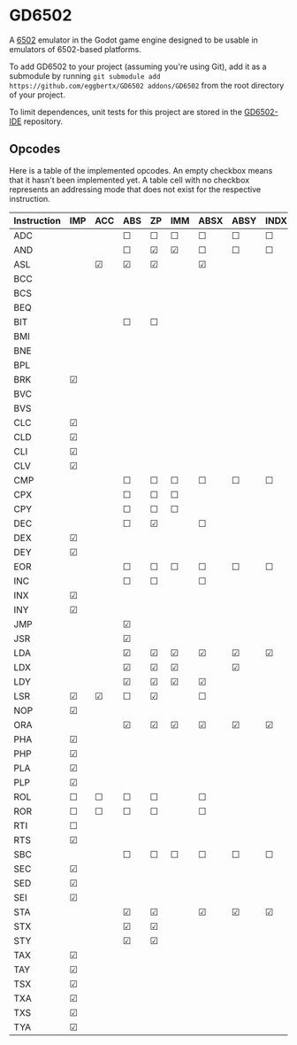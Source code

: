 # GD6502
A [6502](https://en.wikipedia.org/wiki/MOS_Technology_6502) emulator in the Godot game engine designed to be usable in emulators of 6502-based platforms.

To add GD6502 to your project (assuming you're using Git), add it as a submodule by running `git submodule add https://github.com/eggbertx/GD6502 addons/GD6502` from the root directory of your project.

To limit dependences, unit tests for this project are stored in the [GD6502-IDE](https://github.com/Eggbertx/GD6502-IDE) repository.

## Opcodes
Here is a table of the implemented opcodes. An empty checkbox means that it hasn't been implemented yet.
A table cell with no checkbox represents an addressing mode that does not exist for the respective instruction.

Instruction | IMP | ACC | ABS |  ZP | IMM | ABSX | ABSY | INDX | INDY | ZPX | ZPY | REL | IND
------------|-----|-----|-----|-----|-----|------|------|------|------|-----|-----|-----|------
ADC         |     |     |  ☐  |  ☐  |  ☐  |  ☐   |  ☐   |  ☐   |  ☐   |  ☐  |     |     |    
AND         |     |     |  ☐  |  ☑  |  ☑  |  ☐   |  ☐   |  ☐   |  ☐   |  ☑  |     |     |    
ASL         |     |  ☑  |  ☑  |  ☑  |     |  ☑   |      |      |      |  ☑  |     |     |    
BCC         |     |     |     |     |     |      |      |      |      |     |     |  ☐  |    
BCS         |     |     |     |     |     |      |      |      |      |     |     |  ☐  |    
BEQ         |     |     |     |     |     |      |      |      |      |     |     |  ☐  |    
BIT         |     |     |  ☐  |  ☐  |     |      |      |      |      |     |     |     |    
BMI         |     |     |     |     |     |      |      |      |      |     |     |  ☐  |    
BNE         |     |     |     |     |     |      |      |      |      |     |     |  ☐  |    
BPL         |     |     |     |     |     |      |      |      |      |     |     |  ☐  |    
BRK         |  ☑  |     |     |     |     |      |      |      |      |     |     |     |    
BVC         |     |     |     |     |     |      |      |      |      |     |     |  ☐  |    
BVS         |     |     |     |     |     |      |      |      |      |     |     |  ☐  |    
CLC         |  ☑  |     |     |     |     |      |      |      |      |     |     |     |    
CLD         |  ☑  |     |     |     |     |      |      |      |      |     |     |     |    
CLI         |  ☑  |     |     |     |     |      |      |      |      |     |     |     |    
CLV         |  ☑  |     |     |     |     |      |      |      |      |     |     |     |    
CMP         |     |     |  ☐  |  ☐  |  ☐  |  ☐   |  ☐   |  ☐   |  ☐   |  ☐  |     |     |    
CPX         |     |     |  ☐  |  ☐  |  ☐  |      |      |      |      |     |     |     |    
CPY         |     |     |  ☐  |  ☐  |  ☐  |      |      |      |      |     |     |     |    
DEC         |     |     |  ☐  |  ☑  |     |  ☐   |      |      |      |  ☐  |     |     |    
DEX         |  ☑  |     |     |     |     |      |      |      |      |     |     |     |    
DEY         |  ☑  |     |     |     |     |      |      |      |      |     |     |     |    
EOR         |     |     |  ☐  |  ☐  |  ☐  |  ☐   |  ☐   |  ☐   |  ☐   |  ☐  |     |     |    
INC         |     |     |  ☐  |  ☐  |     |  ☐   |      |      |      |  ☐  |     |     |    
INX         |  ☑  |     |     |     |     |      |      |      |      |     |     |     |    
INY         |  ☑  |     |     |     |     |      |      |      |      |     |     |     |    
JMP         |     |     |  ☑  |     |     |      |      |      |      |     |     |     |  ☐ 
JSR         |     |     |  ☑  |     |     |      |      |      |      |     |     |     |    
LDA         |     |     |  ☑  |  ☑  |  ☑  |  ☑   |  ☑   |  ☑   |  ☑   |  ☑  |     |     |    
LDX         |     |     |  ☑  |  ☑  |  ☑  |      |  ☑   |      |      |     |  ☑  |     |    
LDY         |     |     |  ☑  |  ☑  |  ☑  |  ☑   |      |      |      |  ☐  |     |     |    
LSR         |  ☑  |  ☑  |  ☐  |  ☑  |     |  ☐   |      |      |      |  ☐  |     |     |    
NOP         |  ☑  |     |     |     |     |      |      |      |      |     |     |     |    
ORA         |     |     |  ☑  |  ☑  |  ☑  |  ☑   |  ☑   |  ☑   |  ☑   |  ☑  |     |     |    
PHA         |  ☑  |     |     |     |     |      |      |      |      |     |     |     |    
PHP         |  ☑  |     |     |     |     |      |      |      |      |     |     |     |    
PLA         |  ☑  |     |     |     |     |      |      |      |      |     |     |     |    
PLP         |  ☑  |     |     |     |     |      |      |      |      |     |     |     |    
ROL         |  ☐  |  ☐  |  ☐  |  ☐  |     |  ☐   |      |      |      |  ☐  |     |     |    
ROR         |  ☐  |  ☐  |  ☐  |  ☐  |     |  ☐   |      |      |      |  ☐  |     |     |    
RTI         |  ☐  |     |     |     |     |      |      |      |      |     |     |     |    
RTS         |  ☑  |     |     |     |     |      |      |      |      |     |     |     |    
SBC         |     |     |  ☐  |  ☐  |  ☐  |  ☐   |  ☐   |  ☐   |  ☐   |  ☐  |     |     |    
SEC         |  ☑  |     |     |     |     |      |      |      |      |     |     |     |    
SED         |  ☑  |     |     |     |     |      |      |      |      |     |     |     |    
SEI         |  ☑  |     |     |     |     |      |      |      |      |     |     |     |    
STA         |     |     |  ☑  |  ☑  |     |  ☑   |  ☑   |  ☑   |  ☑   |  ☑  |     |     |    
STX         |     |     |  ☑  |  ☑  |     |      |      |      |      |     |  ☑  |     |    
STY         |     |     |  ☑  |  ☑  |     |      |      |      |      |  ☑  |     |     |    
TAX         |  ☑  |     |     |     |     |      |      |      |      |     |     |     |    
TAY         |  ☑  |     |     |     |     |      |      |      |      |     |     |     |    
TSX         |  ☑  |     |     |     |     |      |      |      |      |     |     |     |    
TXA         |  ☑  |     |     |     |     |      |      |      |      |     |     |     |    
TXS         |  ☑  |     |     |     |     |      |      |      |      |     |     |     |    
TYA         |  ☑  |     |     |     |     |      |      |      |      |     |     |     |    
